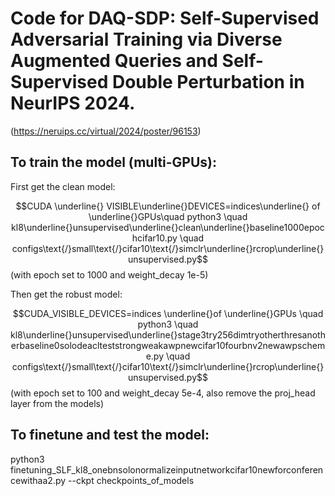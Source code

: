# Code for DAQ-SDP: Self-Supervised Adversarial Training via Diverse Augmented Queries and Self-Supervised Double Perturbation in NeurIPS 2024.

(https://neruips.cc/virtual/2024/poster/96153)

## To train the model (multi-GPUs):

First get the clean model:

$$CUDA \underline{} VISIBLE\underline{}DEVICES=indices\underline{} of \underline{}GPUs\quad python3 \quad kl8\underline{}unsupervised\underline{}clean\underline{}baseline1000epochcifar10.py \quad configs\text{/}small\text{/}cifar10\text{/}simclr\underline{}rcrop\underline{}unsupervised.py$$ 
(with epoch set to 1000 and weight_decay 1e-5)

Then get the robust model:

$$CUDA_VISIBLE_DEVICES=indices \underline{}of \underline{}GPUs \quad python3 \quad kl8\underline{}unsupervised\underline{}stage3try256dimtryotherthresanotherbaseline0solodeaclteststrongweakawpnewcifar10fourbnv2newawpscheme.py  \quad configs\text{/}small\text{/}cifar10\text{/}simclr\underline{}rcrop\underline{}unsupervised.py$$
(with epoch set to 100 and weight_decay 5e-4, also remove the proj_head layer from the models)

## To finetune and test the model:

python3 finetuning_SLF_kl8_onebnsolonormalizeinputnetworkcifar10newforconferencewithaa2.py --ckpt checkpoints_of_models
